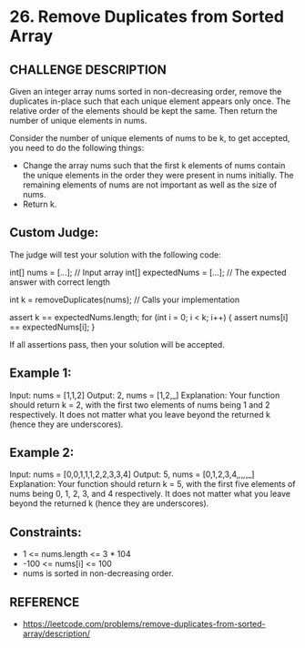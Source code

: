 # 26. Remove Duplicates from Sorted Array

## CHALLENGE DESCRIPTION

Given an integer array nums sorted in non-decreasing order, remove the 
duplicates in-place such that each unique element appears only once. 
The relative order of the elements should be kept the same. 
Then return the number of unique elements in nums.

Consider the number of unique elements of nums to be k, to get accepted, 
you need to do the following things:

- Change the array nums such that the first k elements of nums contain the 
unique elements in the order they were present in nums initially. 
The remaining elements of nums are not important as well as the size of nums.
- Return k.

## Custom Judge:

The judge will test your solution with the following code:

  int[] nums = [...]; // Input array
  int[] expectedNums = [...]; // The expected answer with correct length

  int k = removeDuplicates(nums); // Calls your implementation

  assert k == expectedNums.length;
  for (int i = 0; i < k; i++) {
      assert nums[i] == expectedNums[i];
  }

If all assertions pass, then your solution will be accepted.

 

## Example 1:

  Input: nums = [1,1,2]
  Output: 2, nums = [1,2,_]
  Explanation: Your function should return k = 2, with the first two elements 
  of nums being 1 and 2 respectively.
  It does not matter what you leave beyond the returned k 
  (hence they are underscores).

## Example 2:

  Input: nums = [0,0,1,1,1,2,2,3,3,4]
  Output: 5, nums = [0,1,2,3,4,_,_,_,_,_]
  Explanation: Your function should return k = 5, with the first five elements of 
  nums being 0, 1, 2, 3, and 4 respectively.
  It does not matter what you leave beyond the returned k 
  (hence they are underscores).
 

## Constraints:

- 1 <= nums.length <= 3 * 104
- -100 <= nums[i] <= 100
- nums is sorted in non-decreasing order.

## REFERENCE

- https://leetcode.com/problems/remove-duplicates-from-sorted-array/description/